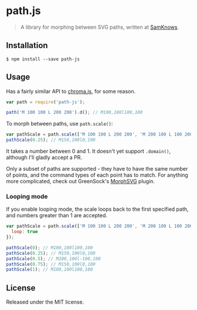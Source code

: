 # path.js

> A library for morphing between SVG paths, written at [SamKnows].

## Installation

```
$ npm install --save path-js
```

## Usage

Has a fairly similar API to [chroma.js], for some reason.

```js
var path = require('path-js');

path('M 100 100 L 200 200').d(); // M100,100l100,100
```

To morph between paths, use `path.scale()`:

```js
var pathScale = path.scale(['M 100 100 L 200 200', 'M 200 100 L 100 200', 'M 300 300 L 400 200']);
pathScale(0.25); // M150,100l0,100
```

It takes a number between 0 and 1. It doesn't yet support `.domain()`, although
I'll gladly accept a PR.

Only a subset of paths are supported - they have to have the same number of
points, and the command types of each point has to match. For anything more
complicated, check out GreenSock's [MorphSVG] plugin.

### Looping mode

If you enable looping mode, the scale loops back to the first specified path,
and numbers greater than 1 are accepted.

```js
var pathScale = path.scale(['M 100 100 L 200 200', 'M 200 100 L 100 200'], {
  loop: true
});

pathScale(0); // M100,100l100,100
pathScale(0.25); // M150,100l0,100
pathScale(0.5); // M200,100l-100,100
pathScale(0.75); // M150,100l0,100
pathScale(1); // M100,100l100,100
```

## License

Released under the MIT license.

[SamKnows]: http://samknows.com/
[chroma.js]: http://gka.github.io/chroma.js/
[MorphSVG]: https://greensock.com/morphSVG